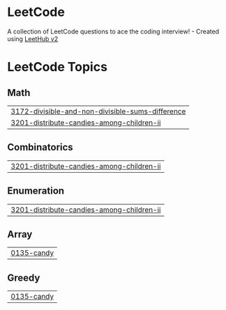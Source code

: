 # LeetCode
A collection of LeetCode questions to ace the coding interview! - Created using [LeetHub v2](https://github.com/arunbhardwaj/LeetHub-2.0)

<!---LeetCode Topics Start-->
# LeetCode Topics
## Math
|  |
| ------- |
| [3172-divisible-and-non-divisible-sums-difference](https://github.com/rprome/LeetCode/tree/master/3172-divisible-and-non-divisible-sums-difference) |
| [3201-distribute-candies-among-children-ii](https://github.com/rprome/LeetCode/tree/master/3201-distribute-candies-among-children-ii) |
## Combinatorics
|  |
| ------- |
| [3201-distribute-candies-among-children-ii](https://github.com/rprome/LeetCode/tree/master/3201-distribute-candies-among-children-ii) |
## Enumeration
|  |
| ------- |
| [3201-distribute-candies-among-children-ii](https://github.com/rprome/LeetCode/tree/master/3201-distribute-candies-among-children-ii) |
## Array
|  |
| ------- |
| [0135-candy](https://github.com/rprome/LeetCode/tree/master/0135-candy) |
## Greedy
|  |
| ------- |
| [0135-candy](https://github.com/rprome/LeetCode/tree/master/0135-candy) |
<!---LeetCode Topics End-->